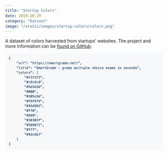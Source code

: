 ```yaml
---
title: "Startup Colors"
date: 2019-10-29
category: "Dataset"
image: "/static/images/startup-colors/colors.png"
---
```


A dataset of colors harvested from startups' websites. The project and more information can be [found on GitHub](https://github.com/cbroms/website-palettes).

![](/static/images/startup-colors/colors.png)
